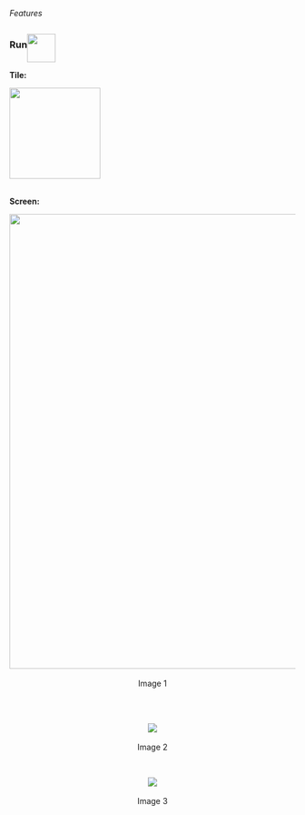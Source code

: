 _Features_

<h3 style="float: left">Run</h3>
<p style="float: left">
  <img src="https://cloud.githubusercontent.com/assets/2712405/18616543/c606bfb4-7d8b-11e6-933a-eba407c35444.png" width="50"></img>
</p>
<p style="clear: both"></p>

**Tile:**  
<p align=left>
  <img src="https://cloud.githubusercontent.com/assets/2712405/18616543/c606bfb4-7d8b-11e6-933a-eba407c35444.png" width="160"></img>
 <br><br>
</p>

**Screen:**
<br>
<p align=center>
  <img src="https://cloud.githubusercontent.com/assets/2712405/18616516/4fe35f68-7d8b-11e6-897f-51247c8a088c.png" width="800"></img>
 <br><br>
Image 1
</p>

<br>

<br>
<p align=center>
  <img src="https://cloud.githubusercontent.com/assets/2712405/18616650/d5550bfe-7d8d-11e6-8be5-bb28520edc91.png"></img>
 <br><br>
Image 2
</p>

<br>

<p align=center>
  <img src="https://cloud.githubusercontent.com/assets/2712405/18616680/34955344-7d8e-11e6-9ec3-de5c8b2bd697.png"></img>
 <br><br>
Image 3
</p>

